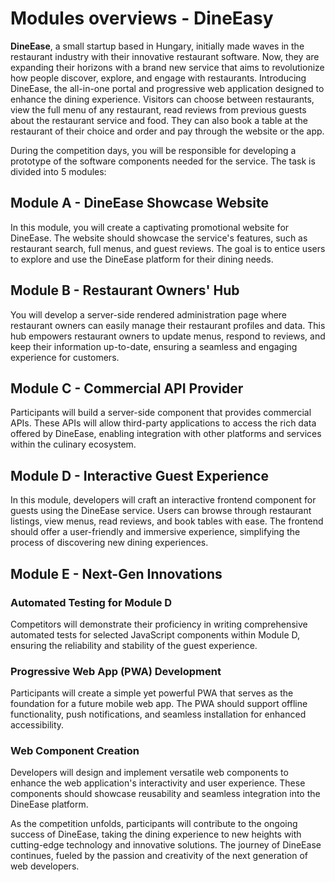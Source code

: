 # Modules overviews - DineEasy

**DineEase**, a small startup based in Hungary, initially made waves in the restaurant industry with their innovative restaurant software. Now, they are expanding their horizons with a brand new service that aims to revolutionize how people discover, explore, and engage with restaurants. Introducing DineEase, the all-in-one portal and progressive web application designed to enhance the dining experience. Visitors can choose between restaurants, view the full menu of any restaurant, read reviews from previous guests about the restaurant service and food. They can also book a table at the restaurant of their choice and order and pay through the website or the app.

During the competition days, you will be responsible for developing a prototype of the software components needed for the service. The task is divided into 5 modules:

## Module A - DineEase Showcase Website
In this module, you will create a captivating promotional website for DineEase. The website should showcase the service's features, such as restaurant search, full menus, and guest reviews. The goal is to entice users to explore and use the DineEase platform for their dining needs.
## Module B - Restaurant Owners' Hub
You will develop a server-side rendered administration page where restaurant owners can easily manage their restaurant profiles and data. This hub empowers restaurant owners to update menus, respond to reviews, and keep their information up-to-date, ensuring a seamless and engaging experience for customers.
## Module C -  Commercial API Provider
Participants will build a server-side component that provides commercial APIs. These APIs will allow third-party applications to access the rich data offered by DineEase, enabling integration with other platforms and services within the culinary ecosystem.
## Module D - Interactive Guest Experience
In this module, developers will craft an interactive frontend component for guests using the DineEase service. Users can browse through restaurant listings, view menus, read reviews, and book tables with ease. The frontend should offer a user-friendly and immersive experience, simplifying the process of discovering new dining experiences.
## Module E - Next-Gen Innovations
### Automated Testing for Module D
Competitors will demonstrate their proficiency in writing comprehensive automated tests for selected JavaScript components within Module D, ensuring the reliability and stability of the guest experience. 
###  Progressive Web App (PWA) Development
Participants will create a simple yet powerful PWA that serves as the foundation for a future mobile web app. 
The PWA should support offline functionality, push notifications, and seamless installation for enhanced accessibility.
### Web Component Creation
Developers will design and implement versatile web components to enhance the web application's interactivity and user experience. These components should showcase reusability and seamless integration into the DineEase platform.

As the competition unfolds, participants will contribute to the ongoing success of DineEase, taking the dining experience to new heights with cutting-edge technology and innovative solutions. The journey of DineEase continues, fueled by the passion and creativity of the next generation of web developers. 